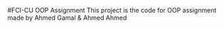 #FCI-CU OOP Assignment
This project is the code for OOP assignment
made by Ahmed Gamal & Ahmed Ahmed

